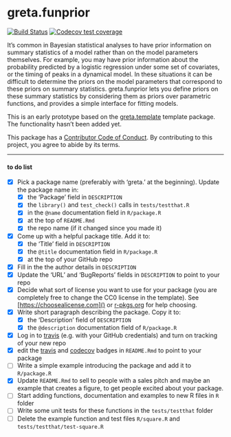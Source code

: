 
<!-- README.md is generated from README.Rmd. Please edit that file -->

# greta.funprior

<!-- badges: start -->

<!-- once you've signed into travis and set it to wath your new repository, you can edit the following badges to point to your repo -->

[![Build
Status](https://travis-ci.org/goldingn/greta.funprior.svg?branch=master)](https://travis-ci.org/goldingn/greta.funprior)
[![Codecov test
coverage](https://codecov.io/gh/goldingn/greta.funprior/branch/master/graph/badge.svg)](https://codecov.io/gh/goldingn/greta.funprior?branch=master)
<!-- badges: end -->

It’s common in Bayesian statistical analyses to have prior information
on summary statistics of a model rather than on the model parameters
themselves. For example, you may have prior information about the
probability predicted by a logistic regression under some set of
covariates, or the timing of peaks in a dynamical model. In these
situations it can be difficult to determine the priors on the model
parameters that correspond to these priors on summary statistics.
greta.funprior lets you define priors on these summary statistics by
considering them as priors over parametric functions, and provides a
simple interface for fitting models.

This is an early prototype based on the
[greta.template](https://github.com/greta-dev/greta.template) template
package. The functionality hasn’t been added yet.

This package has a [Contributor Code of Conduct](CODE_OF_CONDUCT.md). By
contributing to this project, you agree to abide by its terms.

-----

#### to do list

  - [x] Pick a package name (preferably with ‘greta.’ at the beginning).
    Update the package name in:
      - [x] the ‘Package’ field in `DESCRIPTION`
      - [x] the `library()` and `test_check()` calls in
        `tests/testthat.R`
      - [x] in the `@name` documentation field in `R/package.R`
      - [x] at the top of `README.Rmd`
      - [x] the repo name (if it changed since you made it)
  - [x] Come up with a helpful package title. Add it to:
      - [x] the ‘Title’ field in `DESCRIPTION`
      - [x] the `@title` documentation field in `R/package.R`
      - [x] at the top of your GitHub repo
  - [x] Fill in the the author details in `DESCRIPTION`
  - [x] Update the ‘URL’ and ‘BugReports’ fields in `DESCRIPTION` to
    point to your repo
  - [x] Decide what sort of license you want to use for your package
    (you are completely free to change the CC0 license in the template).
    See [https://choosealicense.com]() or
    [r-pkgs.org](https://r-pkgs.org/description.html#license) for help
    choosing.
  - [x] Write short paragraph describing the package. Copy it to:
      - [x] the ‘Description’ field of `DESCRIPTION`
      - [x] the `@description` documentation field of `R/package.R`
  - [x] Log in to [travis](https://travis-ci.org) (e.g. with your GitHub
    credentials) and turn on tracking of your new repo
  - [x] edit the [travis](https://travis-ci.org) and
    [codecov](https://codecov.io) badges in `README.Rmd` to point to
    your package
  - [ ] Write a simple example introducing the package and add it to
    `R/package.R`
  - [x] Update `README.Rmd` to sell to people with a sales pitch and
    maybe an example that creates a figure, to get people excited about
    your package.
  - [ ] Start adding functions, documentation and examples to new R
    files in `R` folder
  - [ ] Write some unit tests for these functions in the
    `tests/testthat` folder
  - [ ] Delete the example function and test files `R/square.R` and
    `tests/testthat/test-square.R`
